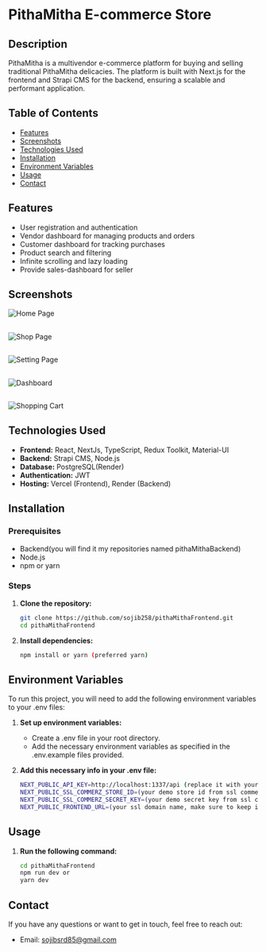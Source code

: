 # PithaMitha E-commerce Store

## Description
PithaMitha is a multivendor e-commerce platform for buying and selling traditional PithaMitha delicacies. The platform is built with Next.js for the frontend and Strapi CMS for the backend, ensuring a scalable and performant application.

## Table of Contents
- [Features](#features)
- [Screenshots](#screenshots)
- [Technologies Used](#technologies-used)
- [Installation](#installation)
- [Environment Variables](#environment-variables)
- [Usage](#usage)
- [Contact](#contact)

## Features
- User registration and authentication
- Vendor dashboard for managing products and orders
- Customer dashboard for tracking purchases
- Product search and filtering
- Infinite scrolling and lazy loading
- Provide sales-dashboard for seller

## Screenshots
![Home Page](https://github.com/sojib258/pithaMithaFrontend/assets/77184269/55fcf0d1-8344-45aa-a3ee-434f9d6e5f5d)



##


![Shop Page](https://github.com/sojib258/pithaMithaFrontend/assets/77184269/c13f4c6e-1dd6-46e2-ab02-27f929966faf)



##



![Setting Page](https://github.com/sojib258/pithaMithaFrontend/assets/77184269/8d804cbc-9497-4792-9c99-89514e495495)



##



![Dashboard](https://github.com/sojib258/pithaMithaFrontend/assets/77184269/080e8b65-6456-4572-bebc-4a7cb75c81d5)



##



![Shopping Cart](https://github.com/sojib258/pithaMithaFrontend/assets/77184269/4912a0f1-987e-4edc-989b-d61781b65a8b)


## Technologies Used
- **Frontend:** React, NextJs, TypeScript, Redux Toolkit, Material-UI
- **Backend:** Strapi CMS, Node.js
- **Database:** PostgreSQL(Render)
- **Authentication:** JWT
- **Hosting:** Vercel (Frontend), Render (Backend)

## Installation

### Prerequisites
- Backend(you will find it my repositories named pithaMithaBackend)
- Node.js
- npm or yarn


### Steps
1. **Clone the repository:**
   ```bash
   git clone https://github.com/sojib258/pithaMithaFrontend.git
   cd pithaMithaFrontend

   
2. **Install dependencies:**
   ```bash
   npm install or yarn (preferred yarn)


## Environment Variables
To run this project, you will need to add the following environment variables to your .env files:

1. **Set up environment variables:**
   - Create a .env file in your root directory.
   - Add the necessary environment variables as specified in the .env.example files provided.

2. **Add this necessary info in your .env file:**
   ```bash
   NEXT_PUBLIC_API_KEY=http://localhost:1337/api (replace it with your backend api)
   NEXT_PUBLIC_SSL_COMMERZ_STORE_ID=(your demo store id from ssl commerz)
   NEXT_PUBLIC_SSL_COMMERZ_SECRET_KEY=(your demo secret key from ssl commerz)
   NEXT_PUBLIC_FRONTEND_URL=(your ssl domain name, make sure to keep it your frontend server url like-http://localhost:3000 )


## Usage

1. **Run the following command:**
   ```bash
   cd pithaMithaFrontend
   npm run dev or
   yarn dev

## Contact
If you have any questions or want to get in touch, feel free to reach out:
 - Email: sojibsrd85@gmail.com

